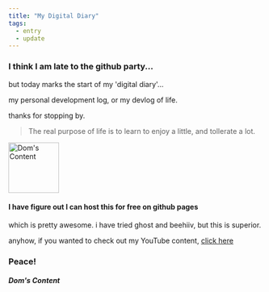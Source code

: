 ```yaml
---
title: "My Digital Diary"
tags:
  - entry
  - update
---
```

### I think I am late to the github party...<br/>

but today marks the start of my 'digital diary'...

my personal development log, or my devlog of life.

thanks for stopping by.

> The real purpose of life is to learn to enjoy a little, and tollerate a lot.

<img src="bio-photo.jpeg" alt="Dom's Content" width="100"/>

#### I have figure out I can host this for free on github pages<br/>

which is pretty awesome. i have tried ghost and beehiiv, but this is superior.

anyhow, if you wanted to check out my YouTube content, [click here](https://youtube.com/@doms-content)

### Peace!<br/>

##### Dom's Content
